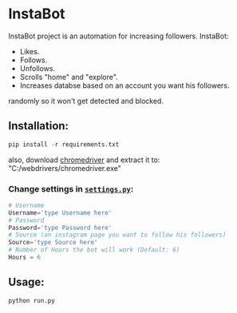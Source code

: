 # InstaBot

InstaBot project is an automation for increasing followers.
InstaBot:

- Likes.
- Follows.
- Unfollows.
- Scrolls "home" and "explore".
- Increases databse based on an account you want his followers.

randomly so it won't get detected and blocked.

## Installation:

```python
pip install -r requirements.txt
```

also, download <a href="https://chromedriver.chromium.org/downloads">chromedriver</a> and extract it to:
"C:/webdrivers/chromedriver.exe"

### Change settings in [`settings.py`](settings.py):

```python
# Username
Username='type Username here'
# Password
Password='type Password here'
# Source (an instagram page you want to follow his followers)
Source='type Source here'
# Number of Hours the bot will work (Default: 6)
Hours = 6
```

## Usage:

```python
python run.py
```
